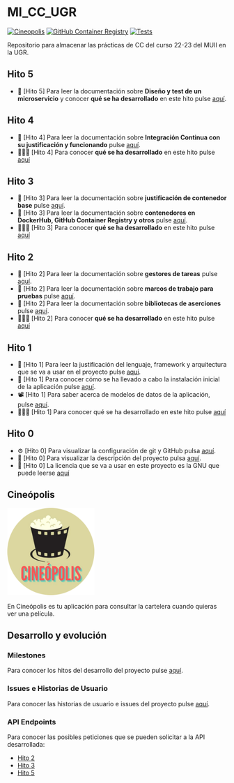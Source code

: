 # MI_CC_UGR
[![Cineopolis](https://github.com/VictorRubia/MI_CC_UGR/actions/workflows/latest.yml/badge.svg)](https://github.com/VictorRubia/MI_CC_UGR/actions/workflows/latest.yml)
[![GitHub Container Registry](https://github.com/VictorRubia/MI_CC_UGR/actions/workflows/githubcr.yml/badge.svg)](https://github.com/VictorRubia/MI_CC_UGR/actions/workflows/githubcr.yml)
[![Tests](https://github.com/VictorRubia/MI_CC_UGR/actions/workflows/test_GA.yml/badge.svg)](https://github.com/VictorRubia/MI_CC_UGR/actions/workflows/test_GA.yml)

Repositorio para almacenar las prácticas de CC del curso 22-23 del MUII en la UGR.

## Hito 5

- 📃 [Hito 5] Para leer la documentación sobre **Diseño y test de un microservicio** y conocer **qué se ha desarrollado** en este hito pulse [aquí](/doc/5_que_se_ha_hecho.md).

## Hito 4

- 📃 [Hito 4] Para leer la documentación sobre **Integración Continua con su justificación y funcionando** pulse [aquí](/doc/4_integracion_continua.md).
- 👨🏽‍💻 [Hito 4] Para conocer **qué se ha desarrollado** en este hito pulse [aquí](/doc/4_que_se_ha_hecho.md)

## Hito 3

- 📃 [Hito 3] Para leer la documentación sobre **justificación de contenedor base** pulse [aquí](/doc/3_justif_contenedor.md).
- 📃 [Hito 3] Para leer la documentación sobre **contenedores en DockerHub, GitHub Container Registry y otros** pulse [aquí](/doc/3_contenedores.md).
- 👨🏽‍💻 [Hito 3] Para conocer **qué se ha desarrollado** en este hito pulse [aquí](/doc/3_que_se_ha_hecho.md)

## Hito 2

- 📃 [Hito 2] Para leer la documentación sobre **gestores de tareas** pulse [aquí](/doc/2_gestor_tareas.md).
- 📃 [Hito 2] Para leer la documentación sobre **marcos de trabajo para pruebas** pulse [aquí](/doc/2_test_framework.md).
- 📃 [Hito 2] Para leer la documentación sobre **bibliotecas de aserciones** pulse [aquí](/doc/2_test_assertion_library.md).
- 👨🏽‍💻 [Hito 2] Para conocer **qué se ha desarrollado** en este hito pulse [aquí](/doc/2_que_se_ha_hecho.md)

## Hito 1

- 📃 [Hito 1] Para leer la justificación del lenguaje, framework y arquitectura que se va a usar en el proyecto pulse [aquí](doc/1_justif_lenguaje.md).
- 💎 [Hito 1] Para conocer cómo se ha llevado a cabo la instalación inicial de la aplicación pulse [aquí](doc/1_instalacion.md).
- 📽️ [Hito 1] Para saber acerca de modelos de datos de la aplicación, pulse [aquí](/doc/modelos.md).
- 👨🏽‍💻 [Hito 1] Para conocer qué se ha desarrollado en este hito pulse [aquí](/doc/1_que_se_ha_hecho.md)

## Hito 0

- ⚙️ [Hito 0] Para visualizar la configuración de git y GitHub pulsa [aquí](doc/0_config_repo.md).
- 📔 [Hito 0] Para visualizar la descripción del proyecto pulsa [aquí](doc/0_descripcion_proyecto.md).
- 🪪 [Hito 0] La licencia que se va a usar en este proyecto es la GNU que puede leerse [aquí](LICENSE)

## Cineópolis

<img src="./doc/img/logo.png" alt="drawing" width="200"/>

En Cineópolis es tu aplicación para consultar la cartelera cuando quieras ver una película.

## Desarrollo y evolución

### Milestones

Para conocer los hitos del desarrollo del proyecto pulse [aquí](https://github.com/VictorRubia/MI_CC_UGR/milestones).

### Issues e Historias de Usuario

Para conocer las historias de usuario e issues del proyecto pulse [aquí](https://github.com/VictorRubia/MI_CC_UGR/issues).

### API Endpoints

Para conocer las posibles peticiones que se pueden solicitar a la API desarrollada:
- [Hito 2](/doc/2_api_endpoints.md)
- [Hito 3](/doc/3_api_endpoints.md)
- [Hito 5](/doc/5_api_endpoints.md)